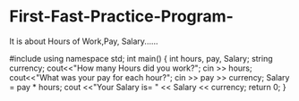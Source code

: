 # First-Fast-Practice-Program-
It is about Hours of Work,Pay, Salary......

#include<iostream>
using namespace std;
int main()
{
    int hours, pay, Salary;
    string currency;
    cout<<"How many Hours did you work?";
    cin >> hours;
    cout<<"What was your pay for each hour?";
    cin >> pay >> currency;
    Salary = pay * hours;
    cout <<"Your Salary is= " << Salary << currency;
    return 0;
}
